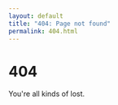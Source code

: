 ```yaml
---
layout: default
title: "404: Page not found"
permalink: 404.html
---
```


# 404

You're all kinds of lost.
